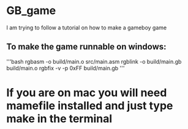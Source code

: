 # GB_game
 I am trying to follow a tutorial on how to make a gameboy game

## To make the game runnable on windows:

'''bash
rgbasm -o build/main.o src/main.asm
rgblink -o build/main.gb build/main.o
rgbfix -v -p 0xFF build/main.gb
'''

# If you are on mac you will need mamefile installed and just type make in the terminal
